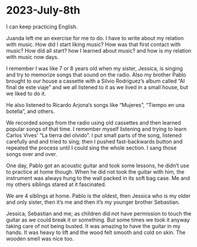 # 2023-July-8th

I can keep practicing English.

Juanda left me an exercise for me to do. I have to write about my relation with music. How did I start liking music? How was that first contact with music? How did all start? how I learned about music? and how is my relation with music now days.

I remember I was like 7 or 8 years old when my sister, Jessica, is singing and try to memorize songs that sound on the radio. Also my brother Pablo brought to our house a cassette with a Silvio Rodriguez’s album called “Al final de este viaje” and we all listened to it as we lived in a small house, but we liked to do it. 

He also listened to Ricardo Arjona’s songs like “Mujeres”, “Tiempo en una botella”, and others. 

We recorded songs from the radio using old cassettes and then learned popular songs of that time. I remember myself listening and trying to learn Carlos Vives’ “La tierra del olvido”. I put small parts of the song, listened carefully and and tried to sing; then I pushed fast-backwards button and repeated the process until I could sing the whole section. I sang those songs over and over. 

One day, Pablo got an acoustic guitar and took some lessons, he didn’t use to practice at home though. When he did not took the guitar with him, the instrument was always hung to the wall packed in its soft bag case. Me and my others siblings stared at it fascinated.

We are 4 siblings at home. Pablo is the oldest, then Jessica who is my older and only sister, then it’s me and then it’s my younger brother Sebastian.

Jessica, Sebastian and me; as children did not have permission to touch the guitar as we could break it or something. But some times we took it anyway taking care of not being busted. It was amazing to have the guitar in my hands. It was heavy to lift and the wood felt smooth and cold on skin. The wooden smell was nice too.
